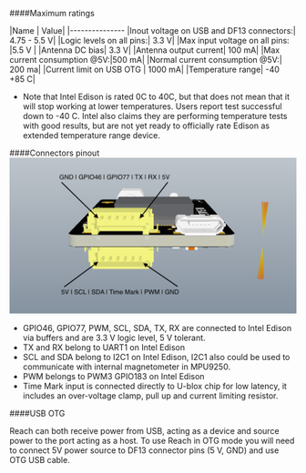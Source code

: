####Maximum ratings

|Name           | Value|
|---------------
|Inout voltage on USB and DF13 connectors:| 4.75 - 5.5 V|
|Logic levels on all pins:| 3.3 V|
|Max input voltage on all pins: |5.5 V |
|Antenna DC bias| 3.3 V|
|Antenna output current| 100 mA|
|Max current consumption @5V:|500 mA|
|Normal current consumption @5V:| 200 ma|
|Current limit on USB OTG | 1000 mA|
|Temperature range| -40 +85 C|

* Note that Intel Edison is rated 0C to 40C, but that does not mean that it will stop working at lower temperatures. Users report test successful down to -40 C. Intel also claims they are performing temperature tests with good results, but are not yet ready to officially rate Edison as extended temperature range device. 



####Connectors pinout
![image](reach-connectors.png)

* GPIO46, GPIO77, PWM, SCL, SDA, TX, RX are connected to Intel Edison via buffers and are 3.3 V logic level, 5 V tolerant.
* TX and RX belong to UART1 on Intel Edison
* SCL and SDA belong to I2C1 on Intel Edison, I2C1 also could be used to communicate with internal magnetometer in MPU9250.
* PWM belongs to PWM3 GPIO183 on Intel Edison
* Time Mark input is connected directly to U-blox chip for low latency, it includes an over-voltage clamp, pull up and current limiting resistor.

####USB OTG

Reach can both receive power from USB, acting as a device and source power to the port acting as a host. To use Reach in OTG mode you will need to connect 5V power source to DF13 connector pins (5 V, GND) and use OTG USB cable.











